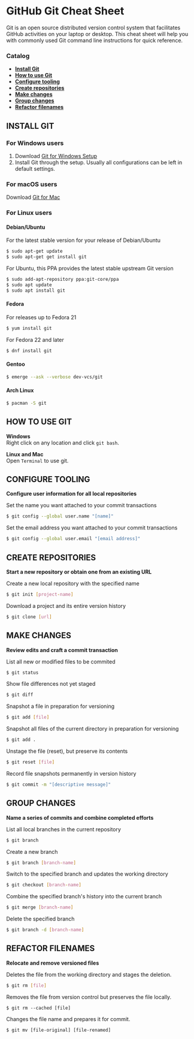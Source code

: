 # GitHub Git Cheat Sheet

Git  is  an open  source  distributed  version  control  system  that  facilitates  GitHub  activities  on  your  laptop  or 
desktop. This cheat sheet will help you with commonly used Git command line instructions for quick reference.

### Catalog

- **[Install Git](#install-git)**<br>
- **[How to use Git](#how-to-use-git)**<br>
- **[Configure tooling](#configure-tooling)**<br>
- **[Create repositories](#create-repositories)**<br>
- **[Make changes](#make-changes)**<br>
- **[Group changes](#group-changes)**<br>
- **[Refactor filenames](#refactor-filenames)**<br>

## INSTALL GIT

### For Windows users
1. Download [Git for Windows Setup](https://git-scm.com/download/win)
2. Install Git through the setup. Usually all configurations can be left in default settings.

### For macOS users
Download [Git for Mac](https://git-scm.com/download/mac)

### For Linux users
#### Debian/Ubuntu
For the latest stable version for your release of Debian/Ubuntu
```bash
$ sudo apt-get update
$ sudo apt-get get install git
```
For Ubuntu, this PPA provides the latest stable upstream Git version
```bash
$ sudo add-apt-repository ppa:git-core/ppa
$ sudo apt update
$ sudo apt install git
```

#### Fedora
For releases up to Fedora 21
```bash 
$ yum install git
```
For Fedora 22 and later
 ```bash
$ dnf install git
```

#### Gentoo
```bash
$ emerge --ask --verbose dev-vcs/git
```

#### Arch Linux
```bash
$ pacman -S git
```

## HOW TO USE GIT

**Windows**<br>
Right click on any location and click `git bash`.

**Linux and Mac**<br>
Open `Terminal` to use git.

## CONFIGURE TOOLING

**Configure user information for all local repositories**<br>

Set the name you want attached to your commit transactions
```bash
$ git config --global user.name "[name]"
```

Set the email address you want attached to your commit transactions
```bash
$ git config --global user.email "[email address]"
```

## CREATE REPOSITORIES

**Start a new repository or obtain one from an existing URL**

Create a new local repository with the specified name
```bash
$ git init [project-name]
```

Download a project and its entire version history
```bash
$ git clone [url]
```

## MAKE CHANGES

**Review edits and craft a commit transaction**

List all new or modified files to be commited
```bash
$ git status
```

Show file differences not yet staged
```bash
$ git diff
```

Snapshot a file in preparation for versioning
```bash
$ git add [file]
```
Snapshot all files of the current directory in preparation for versioning
```bash
$ git add .
```

Unstage the file (reset), but preserve its contents
```bash
$ git reset [file]
```

Record file snapshots permanently in version history
```bash
$ git commit -m "[descriptive message]"
```

## GROUP CHANGES

**Name a series of commits and combine completed efforts**

List all local branches in the current repository
```bash
$ git branch
```

Create a new branch
```bash
$ git branch [branch-name]
```

Switch to the specified branch and updates the working directory
```bash
$ git checkout [branch-name]
```

Combine the specified branch's history into the current branch
```bash
$ git merge [branch-name]
```

Delete the specified branch
```bash
$ git branch -d [branch-name]
```

## REFACTOR FILENAMES

**Relocate and remove versioned files**

Deletes the file from the working directory and stages the deletion.
```bash
$ git rm [file]
```

Removes the file from version control but preserves the file locally.
```
$ git rm --cached [file]
```

Changes the file name and prepares it for commit.
```
$ git mv [file-original] [file-renamed]
```

